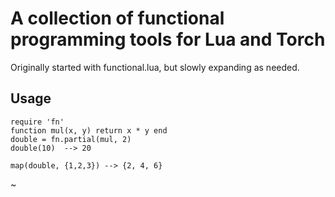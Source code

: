 # A collection of functional programming tools for Lua and Torch

Originally started with functional.lua, but slowly expanding as needed.

## Usage

    require 'fn'
    function mul(x, y) return x * y end
    double = fn.partial(mul, 2)
    double(10)  --> 20

    map(double, {1,2,3}) --> {2, 4, 6}
~

